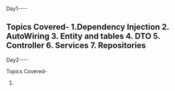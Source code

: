 Day1----

Topics Covered-
1.Dependency Injection
2. AutoWiring
3. Entity and tables
4. DTO
5. Controller
6. Services
7. Repositories
------------------------------------------------------------------
Day2----

Topics Covered-

1. 
